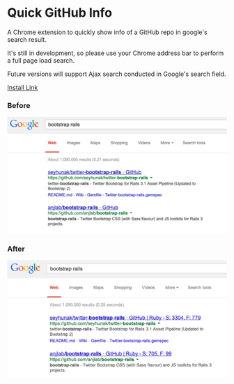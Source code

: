Quick GitHub Info
=================

A Chrome extension to quickly show info of a GitHub repo in google's search result.

It's still in development, so please use your Chrome address bar to perform a full page load search.

Future versions will support Ajax search conducted in Google's search field.

[Install Link](https://chrome.google.com/webstore/detail/quick-github-info/mcofeafeflnpkheodkeoehbllblhaapf)

### Before
![](https://github.com/yujingz/quick-github-info/blob/master/before.png?raw=1)

### After
![](https://github.com/yujingz/quick-github-info/blob/master/after.png?raw=1)
